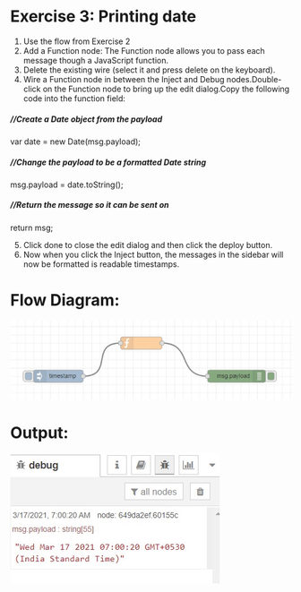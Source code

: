 # Exercise 3: Printing date
1. Use the flow from Exercise 2
2. Add a Function node: The Function node allows you to pass each message though a JavaScript function.
3. Delete the existing wire (select it and press delete on the keyboard).
4. Wire a Function node in between the Inject and Debug nodes.Double-click on the Function node to bring up the edit dialog.Copy the following code into the function field:

##### //Create a Date object from the payload
var date = new Date(msg.payload);
##### //Change the payload to be a formatted Date string 
msg.payload = date.toString();
##### //Return the message so it can be sent on 
return msg;

5. Click done to close the edit dialog and then click the deploy button.
6. Now when you click the Inject button, the messages in the sidebar will now be formatted is readable timestamps.


# Flow Diagram:
![outcome](./input.jpg)

# Output:
![outcome](./output.jpg)






